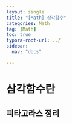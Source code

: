 ```yaml
---
layout: single
title: "[Math] 삼각함수"
categories: Math
tag: [Math]
toc: true
typora-root-url: ../
sidebar:
  nav: "docs"

---
```


# 삼각함수란

   

## 피타고라스 정리

